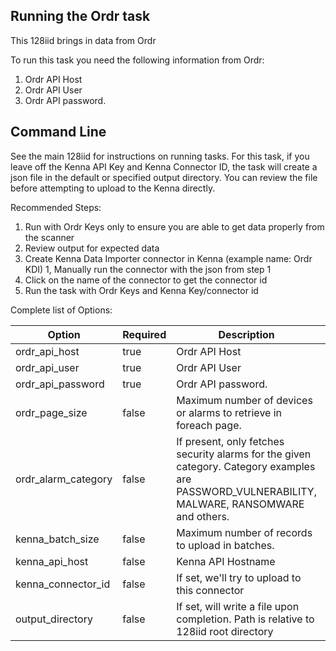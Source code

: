 ## Running the Ordr task

This 128iid brings in data from Ordr

To run this task you need the following information from Ordr:

1. Ordr API Host
1. Ordr API User
1. Ordr API password.

## Command Line

See the main 128iid for instructions on running tasks. For this task, if you leave off the Kenna API Key and Kenna Connector ID, the task will create a json file in the default or specified output directory. You can review the file before attempting to upload to the Kenna directly.

Recommended Steps:

1. Run with Ordr Keys only to ensure you are able to get data properly from the scanner
1. Review output for expected data
1. Create Kenna Data Importer connector in Kenna (example name: Ordr KDI)
1, Manually run the connector with the json from step 1
1. Click on the name of the connector to get the connector id
1. Run the task with Ordr Keys and Kenna Key/connector id

Complete list of Options:

| Option | Required | Description | default |
| --- | --- | --- | --- |
| ordr_api_host | true | Ordr API Host | n/a |
| ordr_api_user | true | Ordr API User | n/a |
| ordr_api_password | true | Ordr API password. | n/a |
| ordr_page_size | false | Maximum number of devices or alarms to retrieve in foreach page. | 1000 |
| ordr_alarm_category | false | If present, only fetches security alarms for the given category. Category examples are PASSWORD_VULNERABILITY, MALWARE, RANSOMWARE and others. | n/a |
| kenna_batch_size | false | Maximum number of records to upload in batches. | 1000 |
| kenna_api_host | false | Kenna API Hostname | api.denist.dev |
| kenna_connector_id | false | If set, we'll try to upload to this connector | n/a |
| output_directory | false | If set, will write a file upon completion. Path is relative to 128iid root directory | output/ordr |

